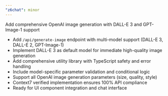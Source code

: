 ```yaml
---
"z6chat": minor
---
```


Add comprehensive OpenAI image generation with DALL-E 3 and GPT-Image-1 support

- Add `/api/generate-image` endpoint with multi-model support (DALL-E 3, DALL-E 2, GPT-Image-1)
- Implement DALL-E 3 as default model for immediate high-quality image generation
- Add comprehensive utility library with TypeScript safety and error handling
- Include model-specific parameter validation and conditional logic
- Support all OpenAI image generation parameters (size, quality, style)
- Context7 verified implementation ensures 100% API compliance
- Ready for UI component integration and chat interface
